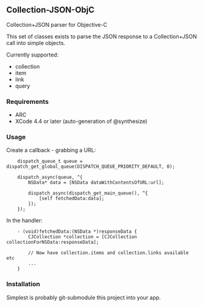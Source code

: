 ## Collection-JSON-ObjC

Collection+JSON parser for Objective-C

This set of classes exists to parse the JSON response to a Collection+JSON call into simple objects.

Currently supported:

* collection
* item
* link
* query

### Requirements

* ARC
* XCode 4.4 or later (auto-generation of @synthesize)

### Usage

Create a callback - grabbing a URL:

```objc
    dispatch_queue_t queue = dispatch_get_global_queue(DISPATCH_QUEUE_PRIORITY_DEFAULT, 0);
    
    dispatch_async(queue, ^{
        NSData* data = [NSData dataWithContentsOfURL:url];
        
        dispatch_async(dispatch_get_main_queue(), ^{
            [self fetchedData:data];
        });
    });
```

In the handler:

```objc
    - (void)fetchedData:(NSData *)responseData {
        CJCollection *collection = [CJCollection collectionForNSData:responseData];
    
        // Now have collection.items and collection.links available etc
        ...
    }
```

### Installation

Simplest is probably git-submodule this project into your app.

